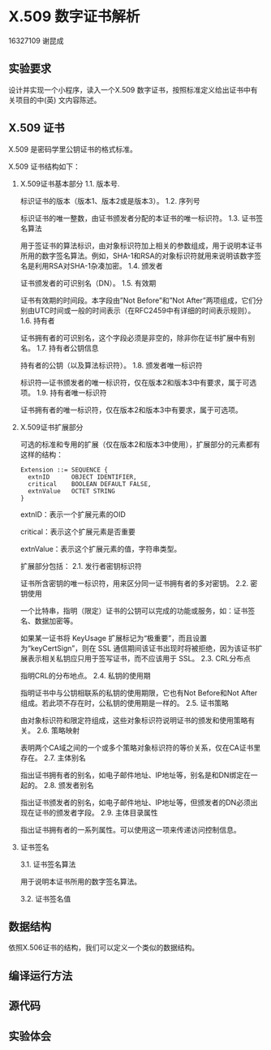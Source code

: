 # X.509 数字证书解析

16327109 谢昆成

## 实验要求

设计并实现一个小程序，读入一个X.509 数字证书，按照标准定义给出证书中有关项目的中(英) 文内容陈述。

## X.509 证书

X.509 是密码学里公钥证书的格式标准。

X.509 证书结构如下：

1. X.509证书基本部分
   1.1. 版本号.

   标识证书的版本（版本1、版本2或是版本3）。
   1.2. 序列号

   标识证书的唯一整数，由证书颁发者分配的本证书的唯一标识符。
   1.3. 证书签名算法

   用于签证书的算法标识，由对象标识符加上相关的参数组成，用于说明本证书所用的数字签名算法。例如，SHA-1和RSA的对象标识符就用来说明该数字签名是利用RSA对SHA-1杂凑加密。
   1.4. 颁发者

   证书颁发者的可识别名（DN）。
   1.5. 有效期

   证书有效期的时间段。本字段由”Not Before”和”Not After”两项组成，它们分别由UTC时间或一般的时间表示（在RFC2459中有详细的时间表示规则）。
   1.6. 持有者

   证书拥有者的可识别名，这个字段必须是非空的，除非你在证书扩展中有别名。
   1.7. 持有者公钥信息

   持有者的公钥（以及算法标识符）。
   1.8. 颁发者唯一标识符

   标识符—证书颁发者的唯一标识符，仅在版本2和版本3中有要求，属于可选项。
   1.9. 持有者唯一标识符

   证书拥有者的唯一标识符，仅在版本2和版本3中有要求，属于可选项。

2. X.509证书扩展部分

   可选的标准和专用的扩展（仅在版本2和版本3中使用），扩展部分的元素都有这样的结构：
   
   ```
   Extension ::= SEQUENCE {
     extnID      OBJECT IDENTIFIER,
     critical    BOOLEAN DEFAULT FALSE,    
     extnValue   OCTET STRING 
   }
   ```
   
   extnID：表示一个扩展元素的OID
   
   critical：表示这个扩展元素是否重要
   
   extnValue：表示这个扩展元素的值，字符串类型。
   
   扩展部分包括：
   2.1. 发行者密钥标识符
   
   证书所含密钥的唯一标识符，用来区分同一证书拥有者的多对密钥。
   2.2. 密钥使用
   
   一个比特串，指明（限定）证书的公钥可以完成的功能或服务，如：证书签名、数据加密等。
   
   如果某一证书将 KeyUsage 扩展标记为“极重要”，而且设置为“keyCertSign”，则在 SSL 通信期间该证书出现时将被拒绝，因为该证书扩展表示相关私钥应只用于签写证书，而不应该用于 SSL。
   2.3. CRL分布点
   
   指明CRL的分布地点。
   2.4. 私钥的使用期
   
   指明证书中与公钥相联系的私钥的使用期限，它也有Not Before和Not After组成。若此项不存在时，公私钥的使用期是一样的。
   2.5. 证书策略
   
   由对象标识符和限定符组成，这些对象标识符说明证书的颁发和使用策略有关。
   2.6. 策略映射
   
   表明两个CA域之间的一个或多个策略对象标识符的等价关系，仅在CA证书里存在。
   2.7. 主体别名
   
   指出证书拥有者的别名，如电子邮件地址、IP地址等，别名是和DN绑定在一起的。
   2.8. 颁发者别名
   
   指出证书颁发者的别名，如电子邮件地址、IP地址等，但颁发者的DN必须出现在证书的颁发者字段。
   2.9. 主体目录属性
   
   指出证书拥有者的一系列属性。可以使用这一项来传递访问控制信息。
   
3. 证书签名

   3.1. 证书签名算法
   
   用于说明本证书所用的数字签名算法。
   
   3.2. 证书签名值

## 数据结构

依照X.506证书的结构，我们可以定义一个类似的数据结构。



## 编译运行方法



## 源代码



## 实验体会
